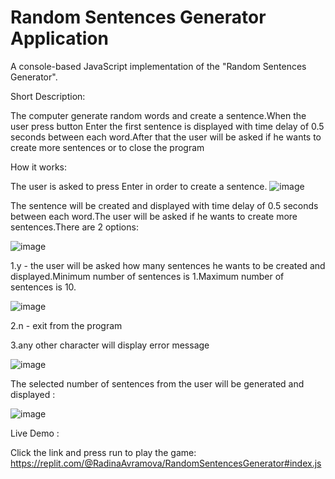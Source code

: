 # Random Sentences Generator Application
A console-based JavaScript implementation of the "Random Sentences Generator".

Short Description:

The computer generate random words and create a sentence.When the user press button Enter the first sentence is displayed with time delay of 0.5 seconds between each word.After that the user will be asked if he wants to create more sentences or to close the program

How it works:

The user is asked to press Enter in order to create a sentence.
![image](https://github.com/RadinaAvramova/RandomSentencesGenerator/assets/99686592/de39bb6b-23e9-4f80-a1cd-b892f8672132)

The sentence will be created and displayed with time delay of 0.5 seconds between each word.The user will be asked if he wants to create more sentences.There are 2 options:

![image](https://github.com/RadinaAvramova/RandomSentencesGenerator/assets/99686592/47a56185-de96-426c-94d4-14ace5444f55)

1.y - the user will be asked how many sentences he wants to be created and displayed.Minimum number of sentences is 1.Maximum number of sentences is 10.

![image](https://github.com/RadinaAvramova/RandomSentencesGenerator/assets/99686592/6012ccd3-609d-4817-a42c-a228abdfa263)

2.n - exit from the program

3.any other character will display error message

![image](https://github.com/RadinaAvramova/RandomSentencesGenerator/assets/99686592/8769260c-2edf-4034-a827-2ce09154aab9)

The selected number of sentences from the user will be generated and displayed :

![image](https://github.com/RadinaAvramova/RandomSentencesGenerator/assets/99686592/a77bd350-4b79-42ca-a082-37f44b76eeb0)

Live Demo : 

Click the link and press run to play the game: https://replit.com/@RadinaAvramova/RandomSentencesGenerator#index.js











